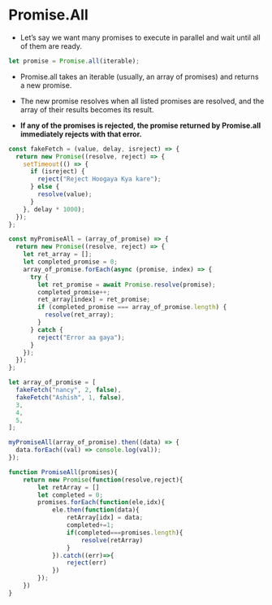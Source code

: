 # Promise.All

- Let’s say we want many promises to execute in parallel and wait until all of them are ready.

```js
let promise = Promise.all(iterable);
```

- Promise.all takes an iterable (usually, an array of promises) and returns a new promise.

- The new promise resolves when all listed promises are resolved, and the array of their results becomes its result.

- **If any of the promises is rejected, the promise returned by Promise.all immediately rejects with that error.**

```js
const fakeFetch = (value, delay, isreject) => {
  return new Promise((resolve, reject) => {
    setTimeout(() => {
      if (isreject) {
        reject("Reject Hoogaya Kya kare");
      } else {
        resolve(value);
      }
    }, delay * 1000);
  });
};

const myPromiseAll = (array_of_promise) => {
  return new Promise((resolve, reject) => {
    let ret_array = [];
    let completed_promise = 0;
    array_of_promise.forEach(async (promise, index) => {
      try {
        let ret_promise = await Promise.resolve(promise);
        completed_promise++;
        ret_array[index] = ret_promise;
        if (completed_promise === array_of_promise.length) {
          resolve(ret_array);
        }
      } catch {
        reject("Error aa gaya");
      }
    });
  });
};

let array_of_promise = [
  fakeFetch("nancy", 2, false),
  fakeFetch("Ashish", 1, false),
  3,
  4,
  5,
];

myPromiseAll(array_of_promise).then((data) => {
  data.forEach((val) => console.log(val));
});
```


```js
function PromiseAll(promises){
    return new Promise(function(resolve,reject){
        let retArray = []
        let completed = 0;
        promises.forEach(function(ele,idx){
            ele.then(function(data){
                retArray[idx] = data;
                completed+=1;
                if(completed===promises.length){
                    resolve(retArray)
                }
            }).catch((err)=>{
                reject(err)
            })
        });
    })
}
```